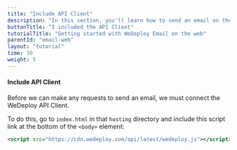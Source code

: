 ```yaml
---
title: "Include API Client"
description: "In this section, you'll learn how to send an email on the web using the WeDeploy API Client."
buttonTitle: "I included the API Client"
tutorialTitle: "Getting started with WeDeploy Email on the web"
parentId: "email-web"
layout: "tutorial"
time: 30
weight: 5
---
```


#### Include API Client

Before we can make any requests to send an email, we must connect the WeDeploy API Client.

To do this, go to `index.html` in that `hosting` directory and include this script link at the bottom of the `<body>` element:

```xml
<script src="https://cdn.wedeploy.com/api/latest/wedeploy.js"></script>
```
